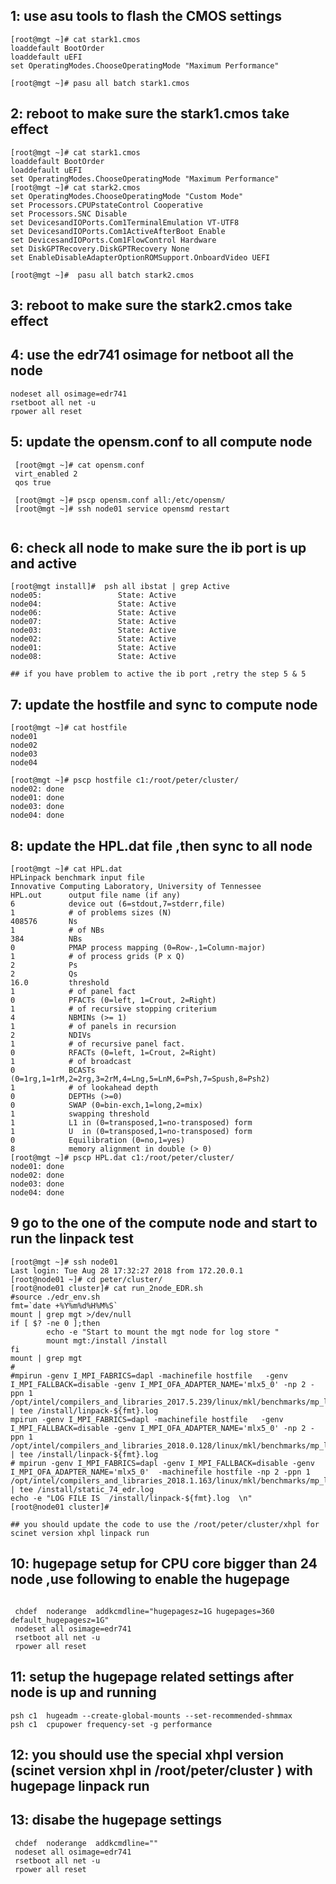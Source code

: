 ## 1:   use asu tools to flash the CMOS settings 
```
[root@mgt ~]# cat stark1.cmos
loaddefault BootOrder
loaddefault uEFI
set OperatingModes.ChooseOperatingMode "Maximum Performance"

[root@mgt ~]# pasu all batch stark1.cmos
```
## 2:   reboot to make sure the stark1.cmos take effect
```
[root@mgt ~]# cat stark1.cmos
loaddefault BootOrder
loaddefault uEFI
set OperatingModes.ChooseOperatingMode "Maximum Performance"
[root@mgt ~]# cat stark2.cmos
set OperatingModes.ChooseOperatingMode "Custom Mode"
set Processors.CPUPstateControl Cooperative
set Processors.SNC Disable
set DevicesandIOPorts.Com1TerminalEmulation VT-UTF8
set DevicesandIOPorts.Com1ActiveAfterBoot Enable
set DevicesandIOPorts.Com1FlowControl Hardware
set DiskGPTRecovery.DiskGPTRecovery None
set EnableDisableAdapterOptionROMSupport.OnboardVideo UEFI

[root@mgt ~]#  pasu all batch stark2.cmos

```
## 3:   reboot to make sure the stark2.cmos take effect
## 4:   use the edr741 osimage  for netboot all the node 

```
nodeset all osimage=edr741
rsetboot all net -u
rpower all reset

```
## 5:   update the opensm.conf to all compute node 

```
 [root@mgt ~]# cat opensm.conf
 virt_enabled 2
 qos true

 [root@mgt ~]# pscp opensm.conf all:/etc/opensm/
 [root@mgt ~]# ssh node01 service opensmd restart
 
```
## 6:   check all node to make sure the ib port is up and active 

```
[root@mgt install]#  psh all ibstat | grep Active
node05:                 State: Active
node04:                 State: Active
node06:                 State: Active
node07:                 State: Active
node03:                 State: Active
node02:                 State: Active
node01:                 State: Active
node08:                 State: Active

## if you have problem to active the ib port ,retry the step 5 & 5

```
## 7:   update the hostfile and sync to compute node 

```
[root@mgt ~]# cat hostfile
node01
node02
node03
node04

[root@mgt ~]# pscp hostfile c1:/root/peter/cluster/
node02: done
node01: done
node03: done
node04: done

```
## 8:  update the HPL.dat file ,then sync to all node 

```
[root@mgt ~]# cat HPL.dat
HPLinpack benchmark input file
Innovative Computing Laboratory, University of Tennessee
HPL.out      output file name (if any)
6            device out (6=stdout,7=stderr,file)
1            # of problems sizes (N)
408576       Ns
1            # of NBs
384          NBs
0            PMAP process mapping (0=Row-,1=Column-major)
1            # of process grids (P x Q)
2            Ps
2            Qs
16.0         threshold
1            # of panel fact
0            PFACTs (0=left, 1=Crout, 2=Right)
1            # of recursive stopping criterium
4            NBMINs (>= 1)
1            # of panels in recursion
2            NDIVs
1            # of recursive panel fact.
0            RFACTs (0=left, 1=Crout, 2=Right)
1            # of broadcast
0            BCASTs (0=1rg,1=1rM,2=2rg,3=2rM,4=Lng,5=LnM,6=Psh,7=Spush,8=Psh2)
1            # of lookahead depth
0            DEPTHs (>=0)
0            SWAP (0=bin-exch,1=long,2=mix)
1            swapping threshold
1            L1 in (0=transposed,1=no-transposed) form
1            U  in (0=transposed,1=no-transposed) form
0            Equilibration (0=no,1=yes)
8            memory alignment in double (> 0)
[root@mgt ~]# pscp HPL.dat c1:/root/peter/cluster/
node01: done
node02: done
node03: done
node04: done

```
## 9 go to the one of the compute node and start to run the linpack test 

```
[root@mgt ~]# ssh node01
Last login: Tue Aug 28 17:32:27 2018 from 172.20.0.1
[root@node01 ~]# cd peter/cluster/
[root@node01 cluster]# cat run_2node_EDR.sh
#source ./edr_env.sh
fmt=`date +%Y%m%d%H%M%S`
mount | grep mgt >/dev/null
if [ $? -ne 0 ];then
        echo -e "Start to mount the mgt node for log store "
        mount mgt:/install /install
fi
mount | grep mgt
#
#mpirun -genv I_MPI_FABRICS=dapl -machinefile hostfile   -genv I_MPI_FALLBACK=disable -genv I_MPI_OFA_ADAPTER_NAME='mlx5_0' -np 2 -ppn 1 /opt/intel/compilers_and_libraries_2017.5.239/linux/mkl/benchmarks/mp_linpack/xhpl_intel64_dynamic | tee /install/linpack-${fmt}.log
mpirun -genv I_MPI_FABRICS=dapl -machinefile hostfile   -genv I_MPI_FALLBACK=disable -genv I_MPI_OFA_ADAPTER_NAME='mlx5_0' -np 2 -ppn 1 /opt/intel/compilers_and_libraries_2018.0.128/linux/mkl/benchmarks/mp_linpack/xhpl_intel64_dynamic | tee /install/linpack-${fmt}.log
# mpirun -genv I_MPI_FABRICS=dapl -genv I_MPI_FALLBACK=disable -genv I_MPI_OFA_ADAPTER_NAME='mlx5_0'  -machinefile hostfile -np 2 -ppn 1 /opt/intel/compilers_and_libraries_2018.1.163/linux/mkl/benchmarks/mp_linpack/xhpl_intel64_static | tee /install/static_74_edr.log
echo -e "LOG FILE IS  /install/linpack-${fmt}.log  \n"
[root@node01 cluster]#

## you should update the code to use the /root/peter/cluster/xhpl for scinet version xhpl linpack run 

```
## 10:	  hugepage setup for CPU core bigger than 24 node ,use following to enable the hugepage 
```

 chdef  noderange  addkcmdline="hugepagesz=1G hugepages=360 default_hugepagesz=1G" 
 nodeset all osimage=edr741
 rsetboot all net -u
 rpower all reset

```
## 11:	setup the hugepage related settings after node is up and running 
```
psh c1  hugeadm --create-global-mounts --set-recommended-shmmax
psh c1  cpupower frequency-set -g performance

```
## 12:	you should use the special xhpl version (scinet version xhpl in /root/peter/cluster ) with hugepage linpack run 
## 13:  disabe the hugepage settings 
```
 chdef  noderange  addkcmdline=""
 nodeset all osimage=edr741
 rsetboot all net -u
 rpower all reset
```
## 
